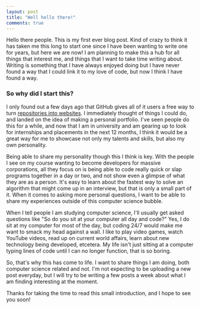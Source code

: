 ```yaml
---
layout: post
title: "Well hello there!"
comments: true
---
```


Hello there people. This is my first ever blog post. Kind of crazy to think it has taken me this long to start one since I have been wanting to write one for years, but here we are now! I am planning to make this a hub for all things that interest me, and things that I want to take time writing about. Writing is something that I have always enjoyed doing but I have never found a way that I could link it to my love of code, but now I think I have found a way. 

### So why did I start this?

I only found out a few days ago that GitHub gives all of it users a free way to turn [repositories into websites](https://pages.github.com/). I immediately thought of things I could do, and landed on the idea of making a personal portfolio. I've seen people do this for a while, and now that I am in university and am gearing up to look for internships and placements in the next 12 months, I think it would be a great way for me to showcase not only my talents and skills, but also my own personality. 

Being able to share my personality though this I think is key. With the people I see on my course wanting to become developers for massive corporations, all they focus on is being able to code really quick or slap programs together in a day or two, and not show even a glimpse of what they are as a person. It's easy to learn about the fastest way to solve an algorithm that might come up in an interview, but that is only a small part of it. When it comes to asking more personal questions, I want to be able to share my experiences outside of this computer science bubble. 

When I tell people I am studying computer science, I'll usually get asked questions like "So do you sit at your computer all day and code?" Yes, I do sit at my computer for most of the day, but coding 24/7 would make me want to smack my head against a wall. I like to play video games, watch YouTube videos, read up on current world affairs, learn about new technology being developed, etcetera. My life isn't just sitting at a computer typing lines of code until I can no longer function, that is so boring. 

So, that's why this has come to life. I want to share things I am doing, both computer science related and not. I'm not expecting to be uploading a new post everyday, but I will try to be writing a few posts a week about what I am finding interesting at the moment.

Thanks for taking the time to read this small introduction, and I hope to see you soon!